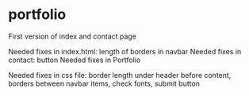 # portfolio
First version of index and contact page

Needed fixes in index.html: length of borders in navbar
Needed fixes in contact: button
Needed fixes in Portfolio

Needed fixes in css file: border length under header before content, borders between navbar items, check fonts, submit button
